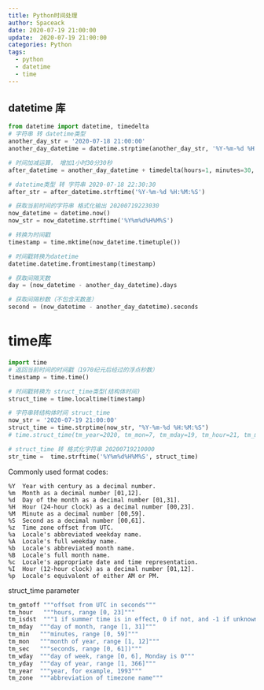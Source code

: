```yaml
---
title: Python时间处理
author: Spaceack
date: 2020-07-19 21:00:00
update:  2020-07-19 21:00:00
categories: Python
tags: 
  - python
  - datetime
  - time
---
```

## datetime 库
```python
from datetime import datetime, timedelta
# 字符串 转 datetime类型
another_day_str = '2020-07-18 21:00:00'
another_day_datetime = datetime.strptime(another_day_str, '%Y-%m-%d %H:%M:%S')

# 时间加减运算， 增加1小时30分30秒
after_datetime = another_day_datetime + timedelta(hours=1, minutes=30, seconds=30)

# datetime类型 转 字符串 2020-07-18 22:30:30
after_str = after_datetime.strftime('%Y-%m-%d %H:%M:%S')

# 获取当前时间的字符串 格式化输出 20200719223030
now_datetime = datetime.now()
now_str = now_datetime.strftime('%Y%m%d%H%M%S')

# 转换为时间戳
timestamp = time.mktime(now_datetime.timetuple())

# 时间戳转换为datetime
datetime.datetime.fromtimestamp(timestamp)

# 获取间隔天数
day = (now_datetime - another_day_datetime).days

# 获取间隔秒数（不包含天数差）
second = (now_datetime - another_day_datetime).seconds
```

# time库
```python
import time
# 返回当前时间的时间戳（1970纪元后经过的浮点秒数）
timestamp = time.time()

# 时间戳转换为 struct_time类型(结构体时间)
struct_time = time.localtime(timestamp)

# 字符串转结构体时间 struct_time
now_str = '2020-07-19 21:00:00'
struct_time = time.strptime(now_str, "%Y-%m-%d %H:%M:%S")
# time.struct_time(tm_year=2020, tm_mon=7, tm_mday=19, tm_hour=21, tm_min=0, tm_sec=0, tm_wday=6, tm_yday=201, tm_isdst=-1) <class 'time.struct_time'>

# struct_time 转 格式化字符串 20200719210000
str_time =  time.strftime('%Y%m%d%H%M%S', struct_time)

```

Commonly used format codes:
    
    %Y  Year with century as a decimal number.
    %m  Month as a decimal number [01,12].
    %d  Day of the month as a decimal number [01,31].
    %H  Hour (24-hour clock) as a decimal number [00,23].
    %M  Minute as a decimal number [00,59].
    %S  Second as a decimal number [00,61].
    %z  Time zone offset from UTC.
    %a  Locale's abbreviated weekday name.
    %A  Locale's full weekday name.
    %b  Locale's abbreviated month name.
    %B  Locale's full month name.
    %c  Locale's appropriate date and time representation.
    %I  Hour (12-hour clock) as a decimal number [01,12].
    %p  Locale's equivalent of either AM or PM.


struct_time parameter

```python
tm_gmtoff """offset from UTC in seconds"""
tm_hour   """hours, range [0, 23]"""
tm_isdst  """1 if summer time is in effect, 0 if not, and -1 if unknown"""
tm_mday  """day of month, range [1, 31]"""
tm_min   """minutes, range [0, 59]"""
tm_mon   """month of year, range [1, 12]"""
tm_sec   """seconds, range [0, 61])"""
tm_wday  """day of week, range [0, 6], Monday is 0"""
tm_yday  """day of year, range [1, 366]"""
tm_year  """year, for example, 1993"""
tm_zone  """abbreviation of timezone name"""
```